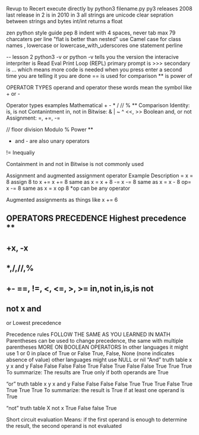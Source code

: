 Revup to Recert
execute directly by python3 filename.py
py3 releases 2008
last release in 2 is in 2010
in 3 all strings are unicode
clear sepration between strings and bytes
int/int returns a float

zen python style guide pep 8
indent with 4 spaces, never tab
max 79 charcaters per line
"flat is better than nested"
use Camel case for class names , lowercase or lowercase_with_uderscores
one statement perline




--
lesson 2
python3 -v or python -v tells you the version
the interacive interpriter is Read Eval Print Loop (REPL)
primary prompt is >>> secondary is ... which means more code is needed when you press enter a second time you are telling it you are done
== is used for comparison
** is power of 

OPERATOR TYPES
operand and operator these words mean the symbol like + or -

Operator types examples
Mathematical + - * / // % **
Comparison
Identity: is, is not
Contanintment in, not in
Bitwise: & | ~ ^ <<, >>
Boolean and, or not
Assignment: =, +=, -=

// floor division
Modulo %
Power **
+ and - are also unary operators

!= Inequaliy

Containment
in and not in
Bitwise is not commonly used

Assignment and augmented assignment
operator	Example		Description
=			x = 8		assign 8 to x
+=			x += 8		same as x = x + 8
-=			x -= 8		same as x = x - 8
op=			x -= 8		same as x = x op 8
*op can be any operator

Augmented assignments as things like 
x += 6

OPERATORS PRECEDENCE 
Highest precedence
**
----------------
+x, -x
----------------
*,/,//,%
----------------
+-
==, !=, <, <=, >, >=
in,not in,is,is not
----------------
not x
and
----------------
or
Lowest precedence

Precedence rules FOLLOW THE SAME AS YOU LEARNED IN MATH
Parentheses can be used to change precedence, the same with multiple parentheses 
MORE ON BOOLEAN OPERATORS
In other languages it might use 1 or 0 in place of True or False
True, False, None (none indicates absence of value) other languages might use NULL or nil
“And” truth table
x	y	x and y
False	False	False
False	True	False
True	False	False
True	True	True
To summarize: The results are True only if both operands are True

“or” truth table
x	y	x and y
False	False	False
False	True	True
True	False	True
True	True	True
To summarize: the result is True if at least one operand is True

“not” truth table
X	not x
True	False
false	True

Short circuit evaluation
Means: if the first operand is enough to determine the result, the second operand is not evaluated


